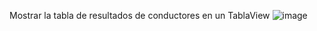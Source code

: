 Mostrar la tabla de resultados de conductores en un TablaView 
![image](https://github.com/Lisse73/Tarea4/assets/151417217/3d069105-296a-4f37-8719-8db624fc4551)

